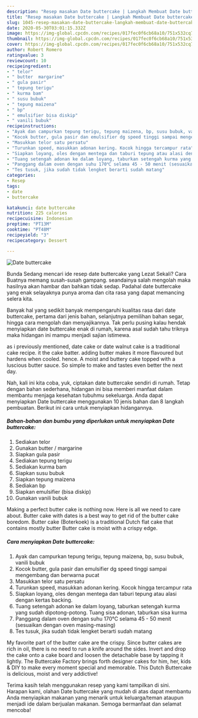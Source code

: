 ```yaml
---
description: "Resep masakan Date buttercake | Langkah Membuat Date buttercake Yang Enak Banget"
title: "Resep masakan Date buttercake | Langkah Membuat Date buttercake Yang Enak Banget"
slug: 1045-resep-masakan-date-buttercake-langkah-membuat-date-buttercake-yang-enak-banget
date: 2020-05-30T03:01:15.332Z
image: https://img-global.cpcdn.com/recipes/017fec0f6cb68a10/751x532cq70/date-buttercake-foto-resep-utama.jpg
thumbnail: https://img-global.cpcdn.com/recipes/017fec0f6cb68a10/751x532cq70/date-buttercake-foto-resep-utama.jpg
cover: https://img-global.cpcdn.com/recipes/017fec0f6cb68a10/751x532cq70/date-buttercake-foto-resep-utama.jpg
author: Robert Romero
ratingvalue: 3
reviewcount: 10
recipeingredient:
- " telor"
- " butter  margarine"
- " gula pasir"
- " tepung terigu"
- " kurma bam"
- " susu bubuk"
- " tepung maizena"
- " bp"
- " emulsifier bisa diskip"
- " vanili bubuk"
recipeinstructions:
- "Ayak dan campurkan tepung terigu, tepung maizena, bp, susu bubuk, vanili bubuk"
- "Kocok butter, gula pasir dan emulsifier dg speed tinggi sampai mengembang dan berwarna pucat"
- "Masukkan telor satu persatu"
- "Turunkan speed, masukkan adonan kering. Kocok hingga tercampur rata"
- "Siapkan loyang, oles dengan mentega dan taburi tepung atau alasi dengan kertas backing."
- "Tuang setengah adonan ke dalam loyang, taburkan setengah kurma yang sudah dipotong-potong. Tuang sisa adonan, taburkan sisa kurma"
- "Panggang dalam oven dengan suhu 170℃ selama 45 - 50 menit (sesuaikan dengan oven masing-masing)"
- "Tes tusuk, jika sudah tidak lengket berarti sudah matang"
categories:
- Resep
tags:
- date
- buttercake

katakunci: date buttercake 
nutrition: 225 calories
recipecuisine: Indonesian
preptime: "PT13M"
cooktime: "PT48M"
recipeyield: "3"
recipecategory: Dessert

---
```



![Date buttercake](https://img-global.cpcdn.com/recipes/017fec0f6cb68a10/751x532cq70/date-buttercake-foto-resep-utama.jpg)

Bunda Sedang mencari ide resep date buttercake yang Lezat Sekali? Cara Buatnya memang susah-susah gampang. seandainya salah mengolah maka hasilnya akan hambar dan bahkan tidak sedap. Padahal date buttercake yang enak selayaknya punya aroma dan cita rasa yang dapat memancing selera kita.

Banyak hal yang sedikit banyak mempengaruhi kualitas rasa dari date buttercake, pertama dari jenis bahan, selanjutnya pemilihan bahan segar, hingga cara mengolah dan menyajikannya. Tak perlu pusing kalau hendak menyiapkan date buttercake enak di rumah, karena asal sudah tahu triknya maka hidangan ini mampu menjadi sajian istimewa.

as i previously mentioned, date cake or date walnut cake is a traditional cake recipe. it the cake batter. adding butter makes it more flavoured but hardens when cooled. hence. A moist and buttery cake topped with a luscious butter sauce. So simple to make and tastes even better the next day.


Nah, kali ini kita coba, yuk, ciptakan date buttercake sendiri di rumah. Tetap dengan bahan sederhana, hidangan ini bisa memberi manfaat dalam membantu menjaga kesehatan tubuhmu sekeluarga. Anda dapat menyiapkan Date buttercake menggunakan 10 jenis bahan dan 8 langkah pembuatan. Berikut ini cara untuk menyiapkan hidangannya.

<!--inarticleads1-->

##### Bahan-bahan dan bumbu yang diperlukan untuk menyiapkan Date buttercake:

1. Sediakan  telor
1. Gunakan  butter / margarine
1. Siapkan  gula pasir
1. Sediakan  tepung terigu
1. Sediakan  kurma bam
1. Siapkan  susu bubuk
1. Siapkan  tepung maizena
1. Sediakan  bp
1. Siapkan  emulsifier (bisa diskip)
1. Gunakan  vanili bubuk


Making a perfect butter cake is nothing now. Here is all we need to care about. Butter cake with dates is a best way to get rid of the butter cake boredom. Butter cake (Boterkoek) is a traditional Dutch flat cake that contains mostly butter Butter cake is moist with a crispy edge. 

<!--inarticleads2-->

##### Cara menyiapkan Date buttercake:

1. Ayak dan campurkan tepung terigu, tepung maizena, bp, susu bubuk, vanili bubuk
1. Kocok butter, gula pasir dan emulsifier dg speed tinggi sampai mengembang dan berwarna pucat
1. Masukkan telor satu persatu
1. Turunkan speed, masukkan adonan kering. Kocok hingga tercampur rata
1. Siapkan loyang, oles dengan mentega dan taburi tepung atau alasi dengan kertas backing.
1. Tuang setengah adonan ke dalam loyang, taburkan setengah kurma yang sudah dipotong-potong. Tuang sisa adonan, taburkan sisa kurma
1. Panggang dalam oven dengan suhu 170℃ selama 45 - 50 menit (sesuaikan dengan oven masing-masing)
1. Tes tusuk, jika sudah tidak lengket berarti sudah matang


My favorite part of the butter cake are the crispy. Since butter cakes are rich in oil, there is no need to run a knife around the sides. Invert and drop the cake onto a cake board and loosen the detachable base by tapping it lightly. The Buttercake Factory brings forth designer cakes for him, her, kids &amp; DIY to make every moment special and memorable. This Dutch Buttercake is delicious, moist and very addictive! 

Terima kasih telah menggunakan resep yang kami tampilkan di sini. Harapan kami, olahan Date buttercake yang mudah di atas dapat membantu Anda menyiapkan makanan yang menarik untuk keluarga/teman ataupun menjadi ide dalam berjualan makanan. Semoga bermanfaat dan selamat mencoba!
